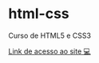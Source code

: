 # html-css
 Curso de HTML5 e CSS3
 
<a href="https://natham01.github.io/html-css/" target="_blank">Link de acesso ao site 💻</a>
